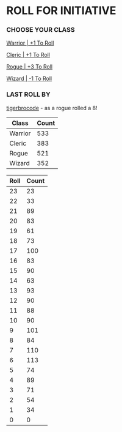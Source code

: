 # ROLL FOR INITIATIVE
### CHOOSE YOUR CLASS

[Warrior | +1 To Roll](https://github.com/benjaminsampica/benjaminsampica/issues/new?title=roll%7Cwarrior&body=Just+click+%27Submit+new+issue%27.)

[Cleric | +1 To Roll](https://github.com/benjaminsampica/benjaminsampica/issues/new?title=roll%7Ccleric&body=Just+click+%27Submit+new+issue%27.)

[Rogue | +3 To Roll](https://github.com/benjaminsampica/benjaminsampica/issues/new?title=roll%7Crogue&body=Just+click+%27Submit+new+issue%27.)

[Wizard | -1 To Roll](https://github.com/benjaminsampica/benjaminsampica/issues/new?title=roll%7Cwizard&body=Just+click+%27Submit+new+issue%27.)
### LAST ROLL BY
[tigerbrocode](https://www.github.com/tigerbrocode) - as a rogue rolled a 8!

|Class|Count|
|-|-|
|Warrior|533|
|Cleric|383|
|Rogue|521|
|Wizard|352|

|Roll|Count|
|-|-|
|23|23
|22|33
|21|89
|20|83
|19|61
|18|73
|17|100
|16|83
|15|90
|14|63
|13|93
|12|90
|11|88
|10|90
|9|101
|8|84
|7|110
|6|113
|5|74
|4|89
|3|71
|2|54
|1|34
|0|0
